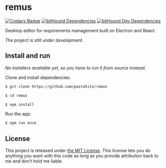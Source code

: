 # remus
[![Codacy Badge](https://api.codacy.com/project/badge/Grade/dfd6ea76489149da9162bfa9c4ce49b6)](https://www.codacy.com/app/pastahito/remus?utm_source=github.com&amp;utm_medium=referral&amp;utm_content=pastahito/remus&amp;utm_campaign=Badge_Grade)
[![bitHound Dependencies](https://www.bithound.io/github/pastahito/remus/badges/dependencies.svg)](https://www.bithound.io/github/pastahito/remus/dev/dependencies/npm)
[![bitHound Dev Dependencies](https://www.bithound.io/github/pastahito/remus/badges/devDependencies.svg)](https://www.bithound.io/github/pastahito/remus/dev/dependencies/npm)

Desktop editor for requirements management built on Electron and React.

*The project is still under development.*

## Install and run
*No installers available yet, so you have to run it from source instead.*

Clone and install dependencies:
``` bash
$ git clone https://github.com/pastahito/remus

$ cd remus

$ npm install
```
Run the app:
``` bash
$ npm run once
```

## License

This project is released under [the MIT License](LICENSE).
This license lets you do anything you want with this code as long as you provide attribution back to me and don’t hold me liable.
